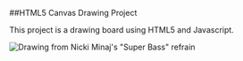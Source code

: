 ##HTML5 Canvas Drawing Project

This project is a drawing board using HTML5 and Javascript.

![Drawing from Nicki Minaj's "Super Bass" refrain](http://i2.minus.com/iKYdJ6tunXOgZ.png)
